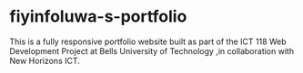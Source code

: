 # fiyinfoluwa-s-portfolio
This is a fully responsive portfolio website built as part of the ICT 118 Web Development Project at Bells University of Technology ,in collaboration with New Horizons ICT.
